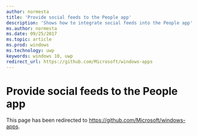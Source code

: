 ```yaml
---
author: normesta
title: 'Provide social feeds to the People app'
description: 'Shows how to integrate social feeds into the People app'
ms.author: normesta
ms.date: 09/25/2017
ms.topic: article
ms.prod: windows
ms.technology: uwp
keywords: windows 10, uwp
redirect_url: https://github.com/Microsoft/windows-apps
---
```


# Provide social feeds to the People app

This page has been redirected to https://github.com/Microsoft/windows-apps.
